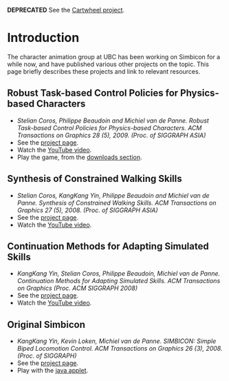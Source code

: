 **DEPRECATED** See the [Cartwheel project](http://code.google.com/p/cartwheel-3d/).

# Introduction #

The character animation group at UBC has been working on Simbicon for a while now, and have published various other projects on the topic. This page briefly describes these projects and link to relevant resources.

## Robust Task-based Control Policies for Physics-based Characters ##

  * _Stelian Coros, Philippe Beaudoin and Michiel van de Panne. Robust Task-based Control Policies for Physics-based Characters. ACM Transactions on Graphics 28 (5), 2009. (Proc. of SIGGRAPH ASIA)_
  * See the [project page](http://www.cs.ubc.ca/~van/papers/2009-TOG-taskControl/index.html).
  * Watch the [YouTube video](http://www.youtube.com/watch?v=75st783D64M).
  * Play the game, from the [downloads section](http://code.google.com/p/simbicon/downloads/list).

## Synthesis of Constrained Walking Skills ##

  * _Stelian Coros, KangKang Yin, Philippe Beaudoin and Michiel van de Panne. Synthesis of Constrained Walking Skills. ACM Transactions on Graphics 27 (5), 2008. (Proc. of SIGGRAPH ASIA)_
  * See the [project page](http://www.cs.ubc.ca/~van/papers/2008-TOG-constrainedWalking/index.html).
  * Watch the [YouTube video](http://www.youtube.com/watch?v=Qfm0HbzJiWQ).

## Continuation Methods for Adapting Simulated Skills ##

  * _KangKang Yin, Stelian Coros, Philippe Beaudoin, Michiel van de Panne. Continuation Methods for Adapting Simulated Skills. ACM Transactions on Graphics (Proc. ACM SIGGRAPH 2008)_
  * See the [project page](http://cs.ubc.ca/~van/papers/Continuation/Continuation.htm).
  * Watch the [YouTube video](http://www.youtube.com/watch?v=CrIFqQL3UFM).

## Original Simbicon ##

  * _KangKang Yin, Kevin Loken, Michiel van de Panne. SIMBICON: Simple Biped Locomotion Control. ACM Transactions on Graphics 26 (3), 2008. (Proc. of SIGGRAPH)_
  * See the [project page](http://cs.ubc.ca/~van/papers/Simbicon.htm).
  * Play with the [java applet](http://www.cs.ubc.ca/~scoros/JSimbicon/Simbicon.html).